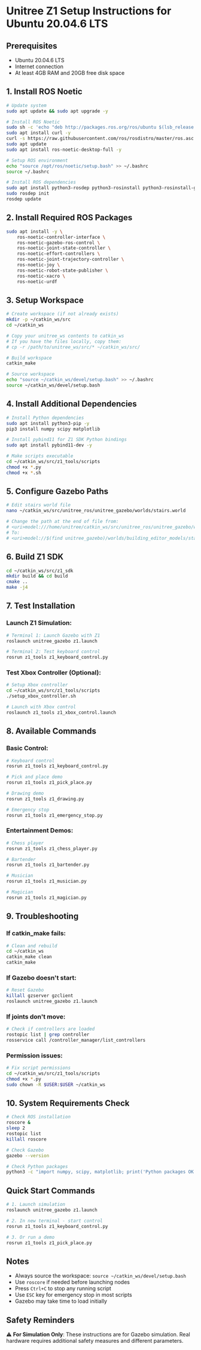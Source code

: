 # Unitree Z1 Setup Instructions for Ubuntu 20.04.6 LTS

## Prerequisites
- Ubuntu 20.04.6 LTS
- Internet connection
- At least 4GB RAM and 20GB free disk space

## 1. Install ROS Noetic

```bash
# Update system
sudo apt update && sudo apt upgrade -y

# Install ROS Noetic
sudo sh -c 'echo "deb http://packages.ros.org/ros/ubuntu $(lsb_release -sc) main" > /etc/apt/sources.list.d/ros-latest.list'
sudo apt install curl -y
curl -s https://raw.githubusercontent.com/ros/rosdistro/master/ros.asc | sudo apt-key add -
sudo apt update
sudo apt install ros-noetic-desktop-full -y

# Setup ROS environment
echo "source /opt/ros/noetic/setup.bash" >> ~/.bashrc
source ~/.bashrc

# Install ROS dependencies
sudo apt install python3-rosdep python3-rosinstall python3-rosinstall-generator python3-wstool build-essential -y
sudo rosdep init
rosdep update
```

## 2. Install Required ROS Packages

```bash
sudo apt install -y \
    ros-noetic-controller-interface \
    ros-noetic-gazebo-ros-control \
    ros-noetic-joint-state-controller \
    ros-noetic-effort-controllers \
    ros-noetic-joint-trajectory-controller \
    ros-noetic-joy \
    ros-noetic-robot-state-publisher \
    ros-noetic-xacro \
    ros-noetic-urdf
```

## 3. Setup Workspace

```bash
# Create workspace (if not already exists)
mkdir -p ~/catkin_ws/src
cd ~/catkin_ws

# Copy your unitree_ws contents to catkin_ws
# If you have the files locally, copy them:
# cp -r /path/to/unitree_ws/src/* ~/catkin_ws/src/

# Build workspace
catkin_make

# Source workspace
echo "source ~/catkin_ws/devel/setup.bash" >> ~/.bashrc
source ~/catkin_ws/devel/setup.bash
```

## 4. Install Additional Dependencies

```bash
# Install Python dependencies
sudo apt install python3-pip -y
pip3 install numpy scipy matplotlib

# Install pybind11 for Z1 SDK Python bindings
sudo apt install pybind11-dev -y

# Make scripts executable
cd ~/catkin_ws/src/z1_tools/scripts
chmod +x *.py
chmod +x *.sh
```

## 5. Configure Gazebo Paths

```bash
# Edit stairs world file
nano ~/catkin_ws/src/unitree_ros/unitree_gazebo/worlds/stairs.world

# Change the path at the end of file from:
# <uri>model:///home/unitree/catkin_ws/src/unitree_ros/unitree_gazebo/worlds/building_editor_models/stairs</uri>
# To:
# <uri>model://$(find unitree_gazebo)/worlds/building_editor_models/stairs</uri>
```

## 6. Build Z1 SDK

```bash
cd ~/catkin_ws/src/z1_sdk
mkdir build && cd build
cmake ..
make -j4
```

## 7. Test Installation

### Launch Z1 Simulation:
```bash
# Terminal 1: Launch Gazebo with Z1
roslaunch unitree_gazebo z1.launch

# Terminal 2: Test keyboard control
rosrun z1_tools z1_keyboard_control.py
```

### Test Xbox Controller (Optional):
```bash
# Setup Xbox controller
cd ~/catkin_ws/src/z1_tools/scripts
./setup_xbox_controller.sh

# Launch with Xbox control
roslaunch z1_tools z1_xbox_control.launch
```

## 8. Available Commands

### Basic Control:
```bash
# Keyboard control
rosrun z1_tools z1_keyboard_control.py

# Pick and place demo
rosrun z1_tools z1_pick_place.py

# Drawing demo
rosrun z1_tools z1_drawing.py

# Emergency stop
rosrun z1_tools z1_emergency_stop.py
```

### Entertainment Demos:
```bash
# Chess player
rosrun z1_tools z1_chess_player.py

# Bartender
rosrun z1_tools z1_bartender.py

# Musician
rosrun z1_tools z1_musician.py

# Magician
rosrun z1_tools z1_magician.py
```

## 9. Troubleshooting

### If catkin_make fails:
```bash
# Clean and rebuild
cd ~/catkin_ws
catkin_make clean
catkin_make
```

### If Gazebo doesn't start:
```bash
# Reset Gazebo
killall gzserver gzclient
roslaunch unitree_gazebo z1.launch
```

### If joints don't move:
```bash
# Check if controllers are loaded
rostopic list | grep controller
rosservice call /controller_manager/list_controllers
```

### Permission issues:
```bash
# Fix script permissions
cd ~/catkin_ws/src/z1_tools/scripts
chmod +x *.py
sudo chown -R $USER:$USER ~/catkin_ws
```

## 10. System Requirements Check

```bash
# Check ROS installation
roscore &
sleep 2
rostopic list
killall roscore

# Check Gazebo
gazebo --version

# Check Python packages
python3 -c "import numpy, scipy, matplotlib; print('Python packages OK')"
```

## Quick Start Commands

```bash
# 1. Launch simulation
roslaunch unitree_gazebo z1.launch

# 2. In new terminal - start control
rosrun z1_tools z1_keyboard_control.py

# 3. Or run a demo
rosrun z1_tools z1_pick_place.py
```

## Notes

- Always source the workspace: `source ~/catkin_ws/devel/setup.bash`
- Use `roscore` if needed before launching nodes
- Press `Ctrl+C` to stop any running script
- Use `ESC` key for emergency stop in most scripts
- Gazebo may take time to load initially

## Safety Reminders

⚠️ **For Simulation Only**: These instructions are for Gazebo simulation. Real hardware requires additional safety measures and different parameters.